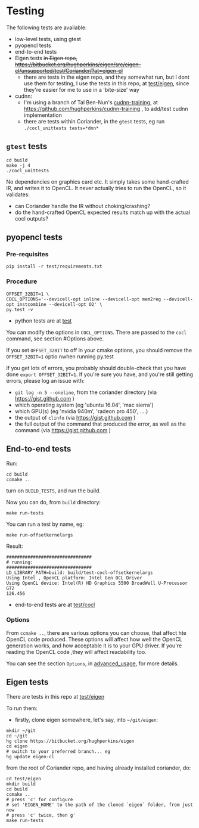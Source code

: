# Testing

The following tests are available:
- low-level tests, using gtest
- pyopencl tests
- end-to-end tests
- Eigen tests
  ~~in Eigen repo, https://bitbucket.org/hughperkins/eigen/src/eigen-cl/unsupported/test/Coriander/?at=eigen-cl~~
  - there are tests in the eigen repo, and they somewhat run, but I dont use them for testing, I use the tests in this repo, at [test/eigen](test/eigen), since they're easier for me to use in a 'bite-size' way
- cudnn:
  - I'm using a branch of Tal Ben-Nun's [cudnn-training](https://github.com/tbennun/cudnn-training), at https://github.com/hughperkins/cudnn-training , to add/test cudnn implementation
  - there are tests within Coriander, in the `gtest` tests, eg run `./cocl_unittests tests=*dnn*`

## `gtest` tests

```
cd build
make -j 4
./cocl_unittests
```

No dependencies on graphics card etc.  It simply takes some hand-crafted IR, and writes it to OpenCL.  It never actually tries to run the OpenCL, so it validates:
- can Coriander handle the IR without choking/crashing?
- do the hand-crafted OpenCL expected results match up with the actual cocl outputs?

## pyopencl tests

### Pre-requisites

```
pip install -r test/requirements.txt
```

### Procedure

```
OFFSET_32BIT=1 \
COCL_OPTIONS='--devicell-opt inline --devicell-opt mem2reg --devicell-opt instcombine --devicell-opt O2' \
py.test -v
```

- python tests are at [test](test)

You can modify the options in `COCL_OPTIONS`.  There are passed to the `cocl` command, see section #Options above.

If you set `OFFSET_32BIT` to off in your cmake options, you should remove the `OFFSET_32BIT=1` optio nwhen running py.test

If you get lots of errors, you probably should double-check that you have done `export OFFSET_32BIT=1`.  If you're sure you have, and you're still getting errors, please log an issue with:
  - `git log -n 5 --oneline`, from the coriander directory (via https://gist.github.com )
  - which operating system (eg 'ubuntu 16.04', 'mac sierra')
  - which GPU(s) (eg 'nvidia 940m', 'radeon pro 450', ....)
  - the output of `clinfo` (via https://gist.github.com )
  - the full output of the command that produced the error, as well as the command (via https://gist.github.com )

## End-to-end tests

Run:
```
cd build
ccmake ..
```
turn on `BUILD_TESTS`, and run the build.

Now you can do, from `build` directory:
```
make run-tests
```

You can run a test by name, eg:
```
make run-offsetkernelargs
```
Result:
```
################################
# running:
################################
LD_LIBRARY_PATH=build: build/test-cocl-offsetkernelargs
Using Intel , OpenCL platform: Intel Gen OCL Driver
Using OpenCL device: Intel(R) HD Graphics 5500 BroadWell U-Processor GT2
126.456
```
- end-to-end tests are at [test/cocl](test/cocl)

### Options

From `ccmake ..`, there are various options you can choose, that affect hte OpenCL code produced.  These options will affect how well the OpenCL generation works, and how acceptable it is to your GPU driver.  If you're reading the OpenCL code ,they will affect readability too.

You can see the section `Options`, in [advanced_usage](doc/advanced_usage.md), for more details.

## Eigen tests

There are tests in this repo at [test/eigen](test/eigen)

To run them:
- firstly, clone eigen somewhere, let's say, into `~/git/eigen`:
```
mkdir ~/git
cd ~/git
hg clone https://bitbucket.org/hughperkins/eigen
cd eigen
# switch to your preferred branch... eg
hg update eigen-cl
```
from the root of Coriander repo, and having already installed coriander, do:
```
cd test/eigen
mkdir build
cd build
ccmake ..
# press 'c' for configure
# set 'EIGEN_HOME' to the path of the cloned `eigen` folder, from just now
# press 'c' twice, then g'
make run-tests
```
